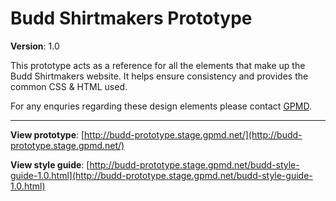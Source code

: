 Budd Shirtmakers Prototype
============================

**Version**: 1.0

This prototype acts as a reference for all the elements that make up the Budd Shirtmakers website. It helps ensure consistency and provides the common CSS &amp; HTML used.

For any enquries regarding these design elements please contact [GPMD](http://www.gpmd.co.uk/).

* * *

**View prototype**: [http://budd-prototype.stage.gpmd.net/](http://budd-prototype.stage.gpmd.net/)

**View style guide**: [http://budd-prototype.stage.gpmd.net/budd-style-guide-1.0.html](http://budd-prototype.stage.gpmd.net/budd-style-guide-1.0.html)